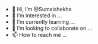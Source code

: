 - 👋 Hi, I’m @Sumaishekha
- 👀 I’m interested in ...
- 🌱 I’m currently learning ...
- 💞️ I’m looking to collaborate on ...
- 📫 How to reach me ...

<!---
Sumaishekha/Sumaishekha is a ✨ special ✨ repository because its `README.md` (this file) appears on your GitHub profile.
You can click the Preview link to take a look at your changes.
--->
